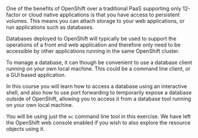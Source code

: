 One of the benefits of OpenShift over a traditional PaaS supporting only 12-factor or cloud native applications is that you have access to persistent volumes. This means you can attach storage to your web applications, or run applications such as databases.

Databases deployed to OpenShift will typically be used to support the operations of a front end web application and therefore only need to be accessible by other applications running in the same OpenShift cluster.

To manage a database, it can though be convenient to use a database client running on your own local machine. This could be a command line client, or a GUI based application.

In this course you will learn how to access a database using an interactive shell, and also how to use port forwarding to temporarily expose a database outside of OpenShift, allowing you to access it from a database tool running on your own local machine.

You will be using just the ``oc`` command line tool in this exercise. We have left the OpenShift web console enabled if you wish to also explore the resource objects using it.